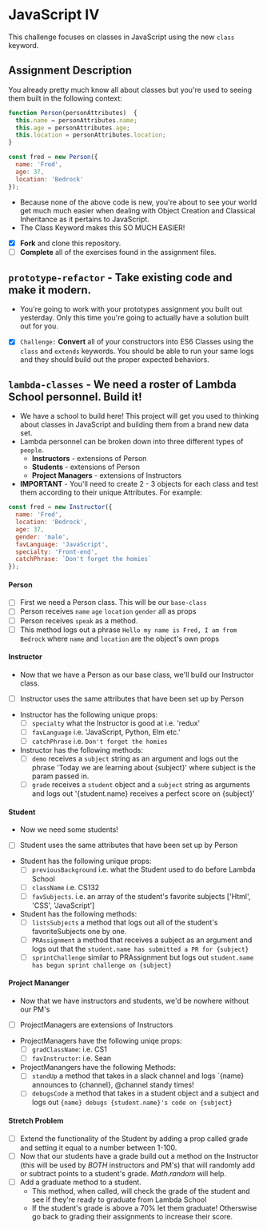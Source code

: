 # JavaScript IV

This challenge focuses on classes in JavaScript using the new `class` keyword.

## Assignment Description

You already pretty much know all about classes but you're used to seeing them built in the following context:

```js
function Person(personAttributes)  {
  this.name = personAttributes.name;
  this.age = personAttributes.age;
  this.location = personAttributes.location;
}

const fred = new Person({
  name: 'Fred',
  age: 37,
  location: 'Bedrock'
});
```

* Because none of the above code is new, you're about to see your world get much much easier when dealing with Object Creation and Classical Inheritance as it pertains to JavaScript.
* The Class Keyword makes this SO MUCH EASIER!
- [x] **Fork** and clone this repository.
- [ ] **Complete** all of the exercises found in the assignment files.

## `prototype-refactor` - Take existing code and make it modern.

* You're going to work with your prototypes assignment you built out yesterday. Only this time you're going to actually have a solution built out for you.
- [x] `Challenge:` **Convert** all of your constructors into ES6 Classes using the `class` and `extends` keywords. You should be able to run your same logs and they should build out the proper expected behaviors.

## `lambda-classes` - We need a roster of Lambda School personnel. Build it!

* We have a school to build here! This project will get you used to thinking about classes in JavaScript and building them from a brand new data set.
* Lambda personnel can be broken down into three different types of `people`.
  * **Instructors** - extensions of Person
  * **Students** - extensions of Person
  * **Project Managers** - extensions of Instructors
* **IMPORTANT** - You'll need to create 2 - 3 objects for each class and test them according to their unique Attributes. For example:

```js
const fred = new Instructor({
  name: 'Fred',
  location: 'Bedrock',
  age: 37,
  gender: 'male',
  favLanguage: 'JavaScript',
  specialty: 'Front-end',
  catchPhrase: `Don't forget the homies`
});
```

#### Person

- [ ] First we need a Person class. This will be our `base-class`
- [ ] Person receives `name` `age` `location` `gender` all as props
- [ ] Person receives `speak` as a method.
- [ ] This method logs out a phrase `Hello my name is Fred, I am from Bedrock` where `name` and `location` are the object's own props

#### Instructor

* Now that we have a Person as our base class, we'll build our Instructor class.
- [ ] Instructor uses the same attributes that have been set up by Person
* Instructor has the following unique props:
  - [ ] `specialty` what the Instructor is good at i.e. 'redux'
  - [ ] `favLanguage` i.e. 'JavaScript, Python, Elm etc.'
  - [ ] `catchPhrase` i.e. `Don't forget the homies`
* Instructor has the following methods:
  - [ ] `demo` receives a `subject` string as an argument and logs out the phrase 'Today we are learning about {subject}' where subject is the param passed in.
  - [ ] `grade` receives a `student` object and a `subject` string as arguments and logs out '{student.name} receives a perfect score on {subject}'

#### Student

* Now we need some students!
- [ ] Student uses the same attributes that have been set up by Person
* Student has the following unique props:
  - [ ] `previousBackground` i.e. what the Student used to do before Lambda School
  - [ ] `className` i.e. CS132
  - [ ] `favSubjects`. i.e. an array of the student's favorite subjects ['Html', 'CSS', 'JavaScript']
* Student has the following methods:
  - [ ] `listsSubjects` a method that logs out all of the student's favoriteSubjects one by one.
  - [ ] `PRAssignment` a method that receives a subject as an argument and logs out that the `student.name has submitted a PR for {subject}`
  - [ ] `sprintChallenge` similar to PRAssignment but logs out `student.name has begun sprint challenge on {subject}`

#### Project Mananger

* Now that we have instructors and students, we'd be nowhere without our PM's
- [ ] ProjectManagers are extensions of Instructors
* ProjectManagers have the following uniqe props:
  - [ ] `gradClassName`: i.e. CS1
  - [ ] `favInstructor`: i.e. Sean
* ProjectManangers have the following Methods:
  - [ ] `standUp` a method that takes in a slack channel and logs `{name} announces to {channel}, @channel standy times!​​​​​
  - [ ] `debugsCode` a method that takes in a student object and a subject and logs out `{name} debugs {student.name}'s code on {subject}`

#### Stretch Problem

- [ ] Extend the functionality of the Student by adding a prop called grade and setting it equal to a number between 1-100.
- [ ] Now that our students have a grade build out a method on the Instructor (this will be used by _BOTH_ instructors and PM's) that will randomly add or subtract points to a student's grade. _Math.random_ will help.
- [ ] Add a graduate method to a student.
  * This method, when called, will check the grade of the student and see if they're ready to graduate from Lambda School
  * If the student's grade is above a 70% let them graduate! Otherswise go back to grading their assignments to increase their score.
